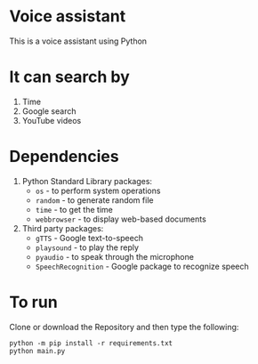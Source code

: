 # Voice assistant

This is a voice assistant using Python

# It can search by
1. Time
2. Google search
3. YouTube videos 
  
# Dependencies
1. Python Standard Library packages:
    - `os` - to perform system operations
    - `random` - to generate random file
    - `time` - to get the time
    - `webbrowser` - to display web-based documents
2. Third party packages:
    - `gTTS` - Google text-to-speech
    - `playsound` - to play the reply
    - `pyaudio` - to speak through the microphone
    - `SpeechRecognition` - Google package to recognize speech

# To run
Clone or download the Repository and then type the following:
```
python -m pip install -r requirements.txt
python main.py
```
